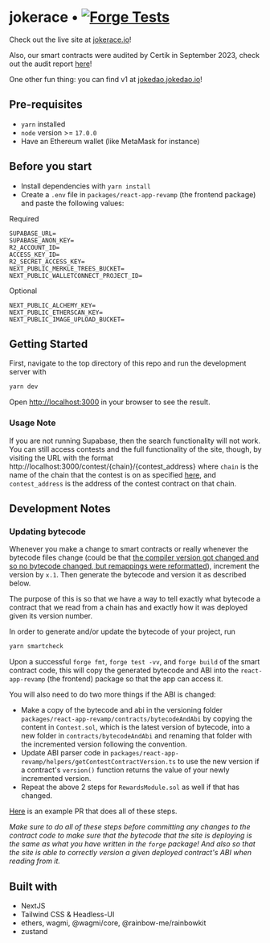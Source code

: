 # jokerace • [![Forge Tests](https://github.com/jk-labs-inc/jokerace/actions/workflows/forge_tests.yml/badge.svg)](https://github.com/JokeDAO/JokeDaoV2Dev/actions/workflows/forge_tests.yml)

Check out the live site at [jokerace.io](https://jokerace.io/)!

Also, our smart contracts were audited by Certik in September 2023, check out the audit report [here](https://github.com/jk-labs-inc/jokerace-audits/blob/main/audit-reports/Sept23_Certik_Final_Report.pdf)!

One other fun thing: you can find v1 at [jokedao.jokedao.io](https://jokedao.jokedao.io)!

## Pre-requisites
- `yarn` installed
- `node` version >= `17.0.0`
- Have an Ethereum wallet (like MetaMask for instance)

## Before you start
- Install dependencies with `yarn install`
- Create a `.env` file in `packages/react-app-revamp` (the frontend package) and paste the following values:

Required
```
SUPABASE_URL=
SUPABASE_ANON_KEY=
R2_ACCOUNT_ID=
ACCESS_KEY_ID=
R2_SECRET_ACCESS_KEY=
NEXT_PUBLIC_MERKLE_TREES_BUCKET=
NEXT_PUBLIC_WALLETCONNECT_PROJECT_ID=
```

Optional
```
NEXT_PUBLIC_ALCHEMY_KEY=
NEXT_PUBLIC_ETHERSCAN_KEY=
NEXT_PUBLIC_IMAGE_UPLOAD_BUCKET=
```
## Getting Started

First, navigate to the top directory of this repo and run the development server with

```bash
yarn dev
```

Open [http://localhost:3000](http://localhost:3000) in your browser to see the result.

### Usage Note
If you are not running Supabase, then the search functionality will not work. You can still access contests and the full functionality of the site, though, by visiting the URL with the format http://localhost:3000/contest/{chain}/{contest_address} where `chain` is the name of the chain that the contest is on as specified [here](https://github.com/jk-labs-inc/jokerace/blob/staging/packages/react-app-revamp/config/wagmi/index.ts), and `contest_address` is the address of the contest contract on that chain.

## Development Notes

### Updating bytecode

Whenever you make a change to smart contracts or really whenever the bytecode files change (could be that [the compiler version got changed and so no bytecode changed, but remappings were reformatted](https://github.com/jk-labs-inc/jokerace/pull/509)), increment the version by `x.1`. Then generate the bytecode and version it as described below.

The purpose of this is so that we have a way to tell exactly what bytecode a contract that we read from a chain has and exactly how it was deployed given its version number.

In order to generate and/or update the bytecode of your project, run 

```bash
yarn smartcheck
```

Upon a successful `forge fmt`, `forge test -vv`, and `forge build` of the smart contract code, this will copy the generated bytecode and ABI into the `react-app-revamp` (the frontend) package so that the app can access it.

You will also need to do two more things if the ABI is changed:
  - Make a copy of the bytecode and abi in the versioning folder `packages/react-app-revamp/contracts/bytecodeAndAbi` by copying the content in `Contest.sol`, which is the latest version of bytecode, into a new folder in `contracts/bytecodeAndAbi` and renaming that folder with the incremented version following the convention.
  - Update ABI parser code in `packages/react-app-revamp/helpers/getContestContractVersion.ts` to use the new version if a contract's `version()` function returns the value of your newly incremented version.
  - Repeat the above 2 steps for `RewardsModule.sol` as well if that has changed.
  
[Here](https://github.com/jk-labs-inc/jokerace/pull/111/commits/79072b212e603bcca0418dd5057557379444194f) is an example PR that does all of these steps.

*Make sure to do all of these steps before committing any changes to the contract code to make sure that the bytecode that the site is deploying is the same as what you have written in the `forge` package! And also so that the site is able to correctly version a given deployed contract's ABI when reading from it.*

## Built with
- NextJS
- Tailwind CSS & Headless-UI
- ethers, wagmi, @wagmi/core, @rainbow-me/rainbowkit
- zustand
